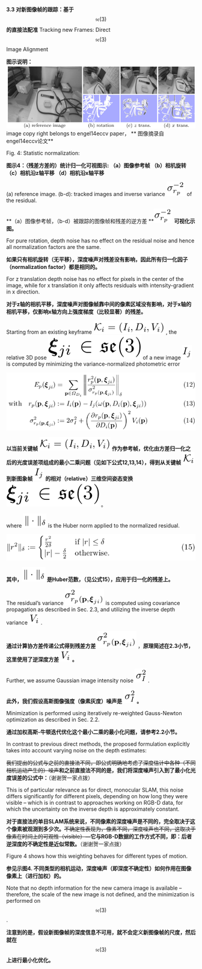 **3.3 对新图像帧的跟踪：基于** $$\mathfrak{se}(3)$$ **的直接法配准** Tracking new Frames: Direct $$\mathfrak{se}(3)$$ Image Alignment

**图示说明：** ![](/assets/fig_4.png)image copy right belongs to engel14eccv paper， ** 图像摘录自 engel14eccv论文**

Fig. 4: Statistic normalization:

**图示4：（残差方差的）统计归一化可视图示: （a）图像参考帧 （b）相机旋转 （c）相机沿z轴平移 （d）相机沿x轴平移**

\(a\) reference image. \(b-d\): tracked images and inverse variance ![](/assets/math_48.png) of the residual.

**（a）图像参考帧，（b-d）被跟踪的图像帧和残差的逆方差 **![](/assets/math_48.png) **可视化示图。**

For pure rotation, depth noise has no effect on the residual noise and hence all normalization factors are the same.

**如果只有相机旋转（无平移），深度噪声对残差没有影响，因此所有归一化因子（normalization factor）都是相同的。**

For z translation depth noise has no effect for pixels in the center of the image, while for x translation it only affects residuals with intensity-gradient in x direction.

**对于z轴的相机平移，深度噪声对图像帧靠中间的像素区域没有影响，对于x轴的相机平移，仅影响x轴方向上强度梯度（比较显著）的残差。**

Starting from an existing keyframe ![](/assets/math_49.png) , the relative 3D pose ![](/assets/math_50.png) of a new image ![](/assets/math_51.png) is computed by minimizing the variance-normalized photometric error

![](/assets/equation_12.png)

**以当前关键帧** ![](/assets/math_49.png) **作为参考帧，优化由方差归一化之后的光度误差项组成的最小二乘问题（见如下公式12,13,14），得到从关键帧** ![](/assets/math_52.png) **到新图象帧** ![](/assets/math_51.png) **的相对（relative）三维空间姿态变换** ![](/assets/math_50.png) 。

where ![](/assets/math_53.png) is the Huber norm applied to the normalized residual.

![](/assets/equation_15.png)

**其中，**![](/assets/math_53.png) **是Huber范数，（见公式15），应用于归一化的残差上。**

The residual’s variance ![](/assets/math_54.png) is computed using covariance propagation as described in Sec. 2.3, and utilizing the inverse depth variance ![](/assets/math_55.png) .

**通过计算协方差传递公式得到残差方差** ![](/assets/math_54.png) ，**原理简述在2.3小节，这里使用了逆深度方差** ![](/assets/math_55.png) **。**

Further, we assume Gaussian image intensity noise ![](/assets/math_56.png) .

**此外，我们假设高斯图像强度（像素灰度）噪声是** ![](/assets/math_56.png) **。**

Minimization is performed using iteratively re-weighted Gauss-Newton optimization as described in Sec. 2.2.

**通过加权高斯-牛顿迭代优化这个最小二乘的最小化问题，请参考2.2小节。**

In contrast to previous direct methods, the proposed formulation explicitly takes into account varying noise on the depth estimates:

~~我们提出的公式与之前的直接法不同，即公式明确地考虑了深度估计中各种（不同相机运动产生的）噪声~~**和之前直接法不同的是，我们将深度噪声引入到了最小化光度误差的公式中：**（谢谢贺一家点拨）

This is of particular relevance as for direct, monocular SLAM, this noise differs significantly for different pixels, depending on how long they were visible – which is in contrast to approaches working on RGB-D data, for which the uncertainty on the inverse depth is approximately constant.

**对于直接法的单目SLAM系统来说，不同像素的深度噪声是不同的，完全取决于这个像素被观测到多少次。**~~不确定性表现为，像素不同，深度噪声也不同，这取决于像素在时间上的可观性（visible）~~**—它与RGB-D数据的工作方式不同，即：后者逆深度的不确定性是近似常数。**（谢谢贺一家点拨）

Figure 4 shows how this weighting behaves for different types of motion.

**参见示图4. 不同类型的相机运动，深度噪声（即深度不确定性）如何作用在图像像素上（进行加权）的。**

Note that no depth information for the new camera image is available – therefore, the scale of the new image is not defined, and the minimization is performed on $$\mathfrak{se}(3)$$ .

**注意到的是，假设新图像帧的深度信息不可用，就不会定义新图像帧的尺度，然后就在** $$\mathfrak{se}(3)$$ **上进行最小化优化。**

